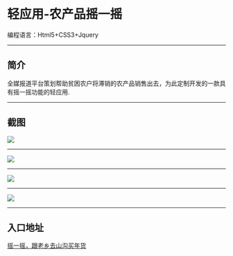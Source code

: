 # 轻应用-农产品摇一摇
<p>编程语言：Html5+CSS3+Jquery</p>

----

## 简介

全媒报道平台策划帮助贫困农户将滞销的农产品销售出去，为此定制开发的一款具有摇一摇功能的轻应用.

----

## 截图

![](https://github.com/perixiaowan/MarkdownPhotos/blob/master/project/farmshake/1.jpeg?raw=true)

----

![](https://github.com/perixiaowan/MarkdownPhotos/blob/master/project/farmshake/2.jpeg?raw=true)

----

![](https://github.com/perixiaowan/MarkdownPhotos/blob/master/project/farmshake/3.jpeg?raw=true)

----

![](https://github.com/perixiaowan/MarkdownPhotos/blob/master/project/farmshake/4.jpeg?raw=true)

----

## 入口地址

[摇一摇，跟老乡去山沟买年货](http://www.liuxiaowan.com/farmshake)



